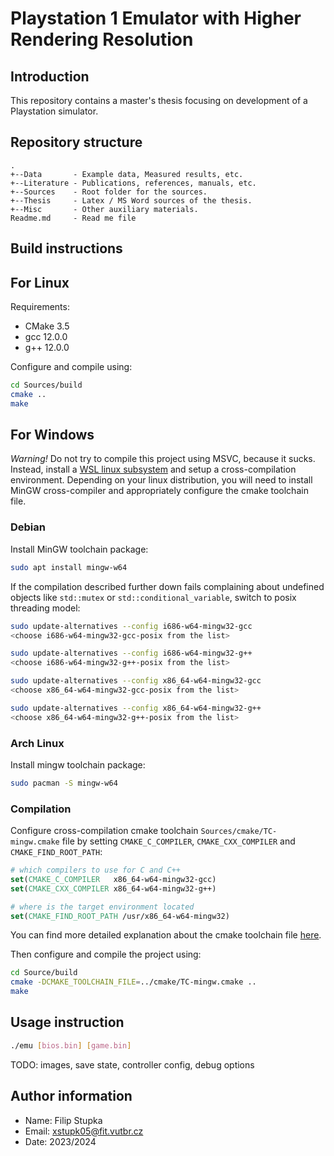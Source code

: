 # Playstation 1 Emulator with Higher Rendering Resolution

## Introduction

This repository contains a master's thesis focusing on development of a Playstation simulator.

## Repository structure

    .
    +--Data       - Example data, Measured results, etc.
    +--Literature - Publications, references, manuals, etc.
    +--Sources    - Root folder for the sources.
    +--Thesis     - Latex / MS Word sources of the thesis.
    +--Misc       - Other auxiliary materials.
    Readme.md     - Read me file


## Build instructions

## For Linux

Requirements:

 - CMake 3.5
 - gcc 12.0.0
 - g++ 12.0.0

Configure and compile using:

```bash
cd Sources/build
cmake ..
make
```

## For Windows

*Warning!* Do not try to compile this project using MSVC, because it sucks.
Instead, install a [WSL linux subsystem](https://learn.microsoft.com/en-us/windows/wsl/install) and setup a cross-compilation environment.
Depending on your linux distribution, you will need to install MinGW cross-compiler and appropriately configure the cmake toolchain file.

### Debian

Install MinGW toolchain package:

```bash
sudo apt install mingw-w64
```

If the compilation described further down fails complaining about undefined objects like `std::mutex` or `std::conditional_variable`,
switch to posix threading model:

```bash
sudo update-alternatives --config i686-w64-mingw32-gcc
<choose i686-w64-mingw32-gcc-posix from the list>

sudo update-alternatives --config i686-w64-mingw32-g++
<choose i686-w64-mingw32-g++-posix from the list>

sudo update-alternatives --config x86_64-w64-mingw32-gcc
<choose x86_64-w64-mingw32-gcc-posix from the list>

sudo update-alternatives --config x86_64-w64-mingw32-g++
<choose x86_64-w64-mingw32-g++-posix from the list>
```

### Arch Linux

Install mingw toolchain package:

```bash
sudo pacman -S mingw-w64
```

### Compilation

Configure cross-compilation cmake toolchain `Sources/cmake/TC-mingw.cmake` file by setting `CMAKE_C_COMPILER`, `CMAKE_CXX_COMPILER` and `CMAKE_FIND_ROOT_PATH`:

```cmake
# which compilers to use for C and C++
set(CMAKE_C_COMPILER   x86_64-w64-mingw32-gcc)
set(CMAKE_CXX_COMPILER x86_64-w64-mingw32-g++)

# where is the target environment located
set(CMAKE_FIND_ROOT_PATH /usr/x86_64-w64-mingw32)
```

You can find more detailed explanation about the cmake toolchain file [here](https://cmake.org/cmake/help/book/mastering-cmake/chapter/Cross%20Compiling%20With%20CMake.html).

Then configure and compile the project using:

```bash
cd Source/build
cmake -DCMAKE_TOOLCHAIN_FILE=../cmake/TC-mingw.cmake ..
make
```

## Usage instruction

```bash
./emu [bios.bin] [game.bin]
```

TODO: images, save state, controller config, debug options

## Author information

 * Name: Filip Stupka 
 * Email: xstupk05@fit.vutbr.cz
 * Date: 2023/2024

